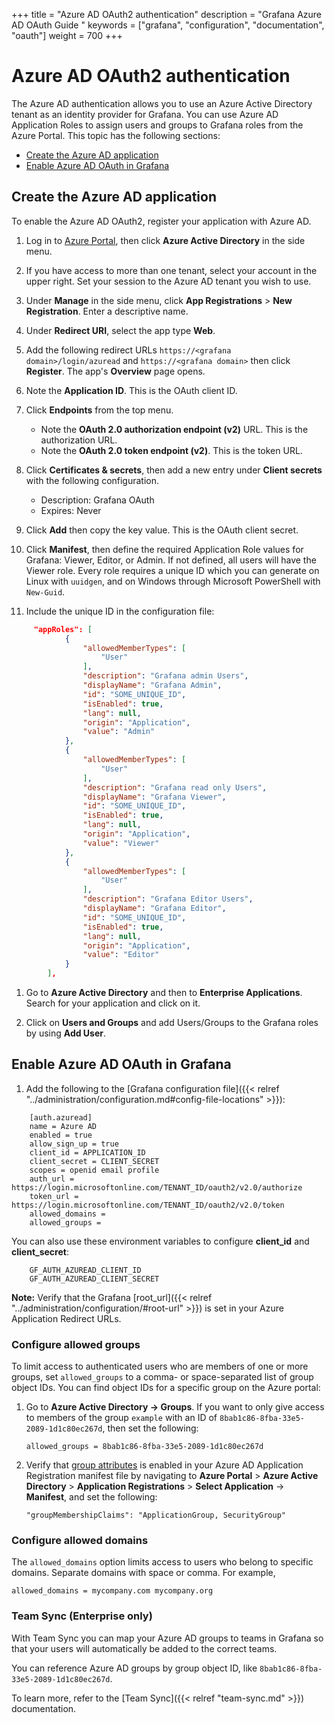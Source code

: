 +++
title = "Azure AD OAuth2 authentication"
description = "Grafana Azure AD OAuth Guide "
keywords = ["grafana", "configuration", "documentation", "oauth"]
weight = 700
+++

# Azure AD OAuth2 authentication

The Azure AD authentication allows you to use an Azure Active Directory tenant as an identity provider for Grafana. You can use Azure AD Application Roles to assign users and groups to Grafana roles from the Azure Portal. This topic has the following sections:

- [Create the Azure AD application](#create-the-azure-ad-application)
- [Enable Azure AD OAuth in Grafana](/#enable-azure-ad-oauth-in-grafana)

## Create the Azure AD application

To enable the Azure AD OAuth2, register your application with Azure AD.

1. Log in to [Azure Portal](https://portal.azure.com), then click **Azure Active Directory** in the side menu. 

1. If you have access to more than one tenant, select your account in the upper right. Set your session to the Azure AD tenant you wish to use.

1. Under **Manage** in the side menu, click **App Registrations** > **New Registration**. Enter a descriptive name.

1. Under **Redirect URI**, select the app type **Web**.

1. Add the following redirect URLs `https://<grafana domain>/login/azuread` and `https://<grafana domain>` then click **Register**. The app's **Overview** page opens. 

1. Note the **Application ID**. This is the OAuth client ID.

1. Click **Endpoints** from the top menu. 

	- Note the **OAuth 2.0 authorization endpoint (v2)** URL. This is the authorization URL.
	- Note the **OAuth 2.0 token endpoint (v2)**. This is the token URL.

1. Click **Certificates & secrets**, then add a new entry under **Client secrets** with the following configuration.
   - Description: Grafana OAuth
   - Expires: Never

1. Click **Add** then copy the key value. This is the OAuth client secret.

1. Click **Manifest**, then define the required Application Role values for Grafana: Viewer, Editor, or Admin. If not defined, all users will have the Viewer role. Every role requires a unique ID which you can generate on Linux with `uuidgen`, and on Windows through Microsoft PowerShell with `New-Guid`.

1. Include the unique ID in the configuration file:

```json
     "appRoles": [
     		{
     			"allowedMemberTypes": [
     				"User"
     			],
     			"description": "Grafana admin Users",
     			"displayName": "Grafana Admin",
     			"id": "SOME_UNIQUE_ID",
     			"isEnabled": true,
     			"lang": null,
     			"origin": "Application",
     			"value": "Admin"
     		},
     		{
     			"allowedMemberTypes": [
     				"User"
     			],
     			"description": "Grafana read only Users",
     			"displayName": "Grafana Viewer",
     			"id": "SOME_UNIQUE_ID",
     			"isEnabled": true,
     			"lang": null,
     			"origin": "Application",
     			"value": "Viewer"
     		},
     		{
     			"allowedMemberTypes": [
     				"User"
     			],
     			"description": "Grafana Editor Users",
     			"displayName": "Grafana Editor",
     			"id": "SOME_UNIQUE_ID",
     			"isEnabled": true,
     			"lang": null,
     			"origin": "Application",
     			"value": "Editor"
     		}
     	],
```

1. Go to **Azure Active Directory** and then to **Enterprise Applications**. Search for your application and click on it.

1. Click on **Users and Groups** and add Users/Groups to the Grafana roles by using **Add User**.

## Enable Azure AD OAuth in Grafana

1. Add the following to the [Grafana configuration file]({{< relref "../administration/configuration.md#config-file-locations" >}}):

```
	[auth.azuread]
	name = Azure AD
	enabled = true
	allow_sign_up = true
	client_id = APPLICATION_ID
	client_secret = CLIENT_SECRET
	scopes = openid email profile
	auth_url = https://login.microsoftonline.com/TENANT_ID/oauth2/v2.0/authorize
	token_url = https://login.microsoftonline.com/TENANT_ID/oauth2/v2.0/token
	allowed_domains =
	allowed_groups =
```

You can also use these environment variables to configure **client_id** and **client_secret**:

```
	GF_AUTH_AZUREAD_CLIENT_ID
	GF_AUTH_AZUREAD_CLIENT_SECRET
```

**Note:** Verify that the Grafana [root_url]({{< relref "../administration/configuration/#root-url" >}}) is set in your Azure Application Redirect URLs.

### Configure allowed groups

To limit access to authenticated users who are members of one or more groups, set `allowed_groups`
to a comma- or space-separated list of group object IDs. You can find object IDs for a specific group on the Azure portal:

1. Go to **Azure Active Directory -> Groups**. If you want to only give access to members of the group `example` with an ID of `8bab1c86-8fba-33e5-2089-1d1c80ec267d`, then set the following:

	```
	allowed_groups = 8bab1c86-8fba-33e5-2089-1d1c80ec267d
    ```

1. Verify that [group attributes](https://docs.microsoft.com/en-us/azure/active-directory/hybrid/how-to-connect-fed-group-claims#configure-the-azure-ad-application-registration-for-group-attributes) is enabled in your Azure AD Application Registration manifest file by navigating to **Azure Portal** > **Azure Active Directory** > **Application Registrations** > **Select Application** -> **Manifest**, and set the following:

	```
	"groupMembershipClaims": "ApplicationGroup, SecurityGroup"
    ```

### Configure allowed domains

The `allowed_domains` option limits access to users who belong to specific domains. Separate domains with space or comma. For example,

```
allowed_domains = mycompany.com mycompany.org
```

### Team Sync (Enterprise only)

With Team Sync you can map your Azure AD groups to teams in Grafana so that your users will automatically be added to
the correct teams.

You can reference Azure AD groups by group object ID, like `8bab1c86-8fba-33e5-2089-1d1c80ec267d`.

To learn more, refer to the [Team Sync]({{< relref "team-sync.md" >}}) documentation.
